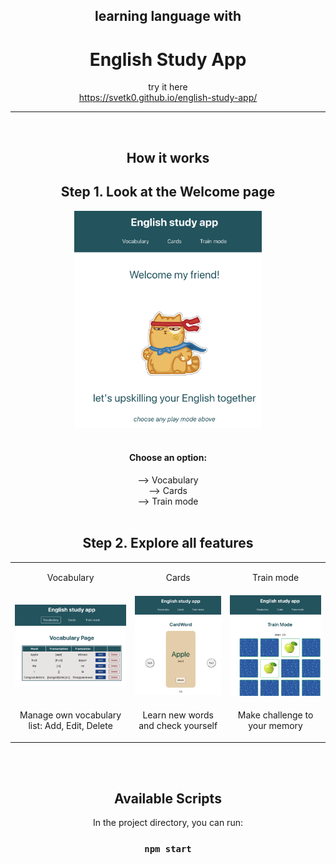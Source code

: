 <div align="center"> 

## learning language with 
# English Study App

<div  >try it here </div> 
<a href="https://svetk0.github.io/english-study-app/">https://svetk0.github.io/english-study-app/ </a>

---
<br/> 




<h2> <b> How it works </b> </h2>

## Step 1. Look at the Welcome page

<img src="./src/readme/img/homepage.png" width="300px"> 
<br />
<br />
<div >
<h4>Choose an option: </h4> 
<div> -->  Vocabulary </div>
<div> -->  Cards </div>
<div> -->  Train mode  </div>

 </div>
<br />

## Step 2. Explore all features

<table align="center">
  <tr>
    <td>
   <p align="center">Vocabulary</p>
    </td>
    <td>
   <p align="center">Cards</p>
    </td>
      <td>
  <p align="center">Train mode </p>
    </td>
  </tr>
  <tr>
    <td>
   <img src="./src/readme/img/vocabulary.png" width="500px"> 
    </td>
    <td>
   <img src="./src/readme/img/cards.png" width="400px"> 
    </td>
      <td>
   <img src="./src/readme/img/trainmode.png" width="400px"> 
    </td>
  </tr>
    <tr>
    <td>
   <p align="center">Manage own vocabulary list: Add, Edit, Delete</p>
    </td>
    <td>
   <p align="center">Learn new words and check yourself</p>
    </td>
      <td>
  <p align="center">Make challenge to your memory</p>
    </td>
  </tr>
</table>

<br />
<br />

## Available Scripts
In the project directory, you can run:
### `npm start`
<br/> 
<br/> 
</div>